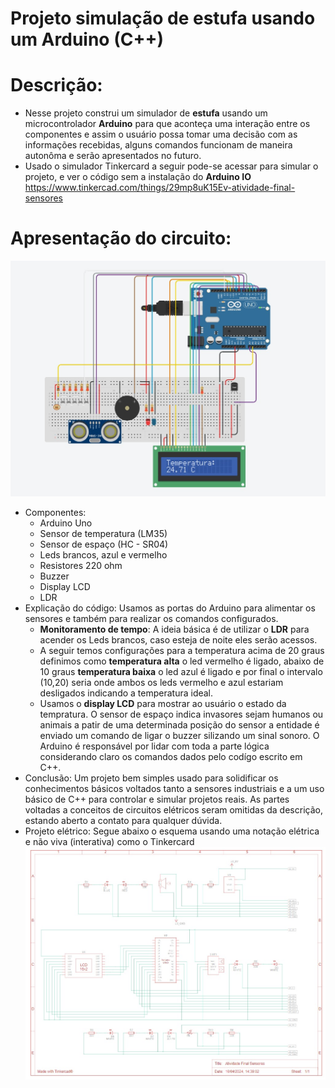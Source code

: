 # Projeto simulação de estufa usando um Arduino (C++)
# Descrição:
- Nesse projeto construi um simulador de **estufa** usando um microcontrolador **Arduino** para que aconteça uma interação entre os componentes e assim o usuário possa tomar uma decisão com as informações recebidas, alguns comandos funcionam de maneira autonôma e serão apresentados no futuro.
- Usado o simulador Tinkercard a seguir pode-se acessar para simular o projeto, e ver o código sem a instalação do **Arduino IO**  https://www.tinkercad.com/things/29mp8uK15Ev-atividade-final-sensores

# Apresentação do circuito:
<img src="imagem_projeto.png">

- Componentes:
   - Arduino Uno
   - Sensor de temperatura (LM35)
   - Sensor de espaço (HC - SR04)
   - Leds brancos, azul e vermelho
   - Resistores 220 ohm
   - Buzzer
   - Display LCD
   - LDR
- Explicação do código: Usamos as portas do Arduino para alimentar os sensores e também para realizar os comandos configurados.
  - **Monitoramento de tempo**: A ideia básica é de utilizar o **LDR** para acender os Leds brancos, caso esteja de noite eles serão acessos.
  - A seguir temos configurações para a temperatura acima de 20 graus definimos como **temperatura alta** o led vermelho é ligado, abaixo de 10 graus **temperatura baixa** o led azul é ligado e por final o intervalo (10,20) seria onde ambos os leds vermelho e azul estariam desligados indicando a temperatura ideal.
  - Usamos o **display LCD** para mostrar ao usuário o estado da tempratura. O sensor de espaço indica invasores sejam humanos ou animais a patir de uma determinada posição do sensor a entidade é enviado um comando de ligar o buzzer silizando um sinal sonoro. O Arduino é responsável por lidar com toda a parte lógica considerando claro os comandos dados pelo codígo escrito em C++.
- Conclusão: Um projeto bem simples usado para solidificar os conhecimentos básicos voltados tanto a sensores industriais e a um uso básico de C++ para controlar e simular projetos reais. As partes voltadas a conceitos de circuitos elétricos seram omitidas da descrição, estando aberto a contato para qualquer dúvida.
- Projeto elétrico: Segue abaixo o esquema usando uma notação elétrica e não viva (interativa) como o Tinkercard
  <img src="projeto_eletrico.png">
